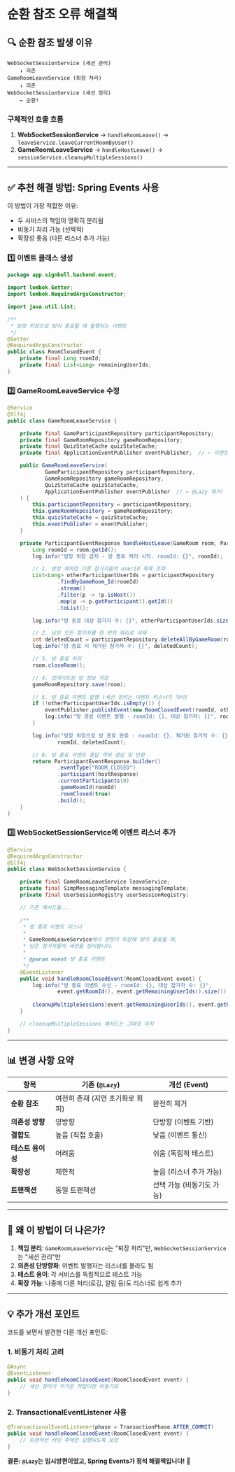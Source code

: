 # 순환 참조 오류 해결책

## 🔍 순환 참조 발생 이유

```
WebSocketSessionService (세션 관리)
    ↓ 의존
GameRoomLeaveService (퇴장 처리)
    ↓ 의존  
WebSocketSessionService (세션 정리)
    ← 순환!
```

### 구체적인 호출 흐름
1. **WebSocketSessionService** → `handleRoomLeave()` → `leaveService.leaveCurrentRoomByUser()`
2. **GameRoomLeaveService** → `handleHostLeave()` → `sessionService.cleanupMultipleSessions()`

---

## ✅ 추천 해결 방법: **Spring Events 사용**

이 방법이 가장 적합한 이유:
- 두 서비스의 책임이 명확히 분리됨
- 비동기 처리 가능 (선택적)
- 확장성 좋음 (다른 리스너 추가 가능)

### 1️⃣ 이벤트 클래스 생성

```java
package app.signbell.backend.event;

import lombok.Getter;
import lombok.RequiredArgsConstructor;

import java.util.List;

/**
 * 방장 퇴장으로 방이 종료될 때 발행되는 이벤트
 */
@Getter
@RequiredArgsConstructor
public class RoomClosedEvent {
    private final Long roomId;
    private final List<Long> remainingUserIds;
}
```

### 2️⃣ GameRoomLeaveService 수정

```java
@Service
@Slf4j
public class GameRoomLeaveService {

    private final GameParticipantRepository participantRepository;
    private final GameRoomRepository gameRoomRepository;
    private final QuizStateCache quizStateCache;
    private final ApplicationEventPublisher eventPublisher;  // ← 이벤트 발행자 추가

    public GameRoomLeaveService(
            GameParticipantRepository participantRepository,
            GameRoomRepository gameRoomRepository,
            QuizStateCache quizStateCache,
            ApplicationEventPublisher eventPublisher  // ← @Lazy 제거!
    ) {
        this.participantRepository = participantRepository;
        this.gameRoomRepository = gameRoomRepository;
        this.quizStateCache = quizStateCache;
        this.eventPublisher = eventPublisher;
    }

    private ParticipantEventResponse handleHostLeave(GameRoom room, ParticipantResponse hostResponse) {
        Long roomId = room.getId();
        log.info("방장 퇴장 감지 - 방 종료 처리 시작. roomId: {}", roomId);

        // 1. 방장 제외한 다른 참가자들의 userId 목록 조회
        List<Long> otherParticipantUserIds = participantRepository
                .findByGameRoom_Id(roomId)
                .stream()
                .filter(p -> !p.isHost())
                .map(p -> p.getParticipant().getId())
                .toList();

        log.info("방 종료 대상 참가자 수: {}", otherParticipantUserIds.size());

        // 2. 남은 모든 참가자를 한 번의 쿼리로 삭제
        int deletedCount = participantRepository.deleteAllByGameRoom(room);
        log.info("방 종료 시 제거된 참가자 수: {}", deletedCount);

        // 3. 방 종료 처리
        room.closeRoom();

        // 4. 업데이트된 방 정보 저장
        gameRoomRepository.save(room);

        // 5. 방 종료 이벤트 발행 (세션 정리는 이벤트 리스너가 처리)
        if (!otherParticipantUserIds.isEmpty()) {
            eventPublisher.publishEvent(new RoomClosedEvent(roomId, otherParticipantUserIds));
            log.info("방 종료 이벤트 발행 - roomId: {}, 대상 참가자: {}", roomId, otherParticipantUserIds.size());
        }

        log.info("방장 퇴장으로 방 종료 완료 - roomId: {}, 제거된 참가자 수: {}",
                roomId, deletedCount);

        // 6. 방 종료 이벤트 응답 객체 생성 및 반환
        return ParticipantEventResponse.builder()
                .eventType("ROOM_CLOSED")
                .participant(hostResponse)
                .currentParticipants(0)
                .gameRoomId(roomId)
                .roomClosed(true)
                .build();
    }
}
```

### 3️⃣ WebSocketSessionService에 이벤트 리스너 추가

```java
@Service
@RequiredArgsConstructor
@Slf4j
public class WebSocketSessionService {

    private final GameRoomLeaveService leaveService;
    private final SimpMessagingTemplate messagingTemplate;
    private final UserSessionRegistry userSessionRegistry;

    // 기존 메서드들...

    /**
     * 방 종료 이벤트 리스너
     * 
     * GameRoomLeaveService에서 방장이 퇴장해 방이 종료될 때,
     * 남은 참가자들의 세션을 정리합니다.
     * 
     * @param event 방 종료 이벤트
     */
    @EventListener
    public void handleRoomClosedEvent(RoomClosedEvent event) {
        log.info("방 종료 이벤트 수신 - roomId: {}, 대상 참가자 수: {}", 
                event.getRoomId(), event.getRemainingUserIds().size());
        
        cleanupMultipleSessions(event.getRemainingUserIds(), event.getRoomId());
    }

    // cleanupMultipleSessions 메서드는 그대로 유지
}
```

---

## 📊 변경 사항 요약

| 항목 | 기존 (`@Lazy`) | 개선 (Event) |
|------|---------------|-------------|
| **순환 참조** | 여전히 존재 (지연 초기화로 회피) | 완전히 제거 |
| **의존성 방향** | 양방향 | 단방향 (이벤트 기반) |
| **결합도** | 높음 (직접 호출) | 낮음 (이벤트 통신) |
| **테스트 용이성** | 어려움 | 쉬움 (독립적 테스트) |
| **확장성** | 제한적 | 높음 (리스너 추가 가능) |
| **트랜잭션** | 동일 트랜잭션 | 선택 가능 (비동기도 가능) |

---

## 🎯 왜 이 방법이 더 나은가?

1. **책임 분리**: `GameRoomLeaveService`는 "퇴장 처리"만, `WebSocketSessionService`는 "세션 관리"만
2. **의존성 단방향화**: 이벤트 발행자는 리스너를 몰라도 됨
3. **테스트 용이**: 각 서비스를 독립적으로 테스트 가능
4. **확장 가능**: 나중에 다른 처리(로깅, 알림 등)도 리스너로 쉽게 추가

---

## 💡 추가 개선 포인트

코드를 보면서 발견한 다른 개선 포인트:

### 1. 비동기 처리 고려
```java
@Async
@EventListener
public void handleRoomClosedEvent(RoomClosedEvent event) {
    // 세션 정리가 무거운 작업이면 비동기로
}
```

### 2. TransactionalEventListener 사용
```java
@TransactionalEventListener(phase = TransactionPhase.AFTER_COMMIT)
public void handleRoomClosedEvent(RoomClosedEvent event) {
    // 트랜잭션 커밋 후에만 실행되도록 보장
}
```

**결론: `@Lazy`는 임시방편이었고, Spring Events가 정석 해결책입니다!** 🎉